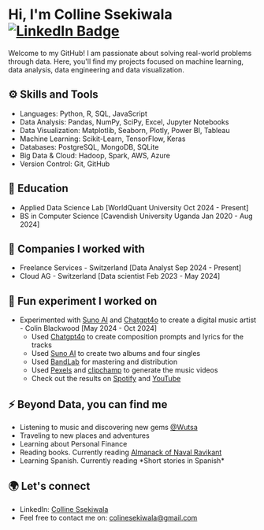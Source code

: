 
<div >
  <h1>Hi, I'm Colline Ssekiwala   <a href="https://www.linkedin.com/in/colline-ssekiwala/">
    <img src="https://img.shields.io/badge/LinkedIn-blue?style=for-the-badge&logo=linkedin&logoColor=white" alt="LinkedIn Badge"/>
  </a></h1> 
   <p>
     Welcome to my GitHub! I am passionate about solving real-world problems through data. Here, you'll find my projects focused on machine learning, data analysis, data engineering and data visualization.
  </p> 
</div>
<h2>⚙️ Skills and Tools</h2>
<ul>
  <li>Languages: Python, R, SQL, JavaScript</li>
  <li>Data Analysis: Pandas, NumPy, SciPy, Excel, Jupyter Notebooks</li>
  <li>Data Visualization: Matplotlib, Seaborn, Plotly, Power BI, Tableau</li>
  <li>Machine Learning: Scikit-Learn, TensorFlow, Keras</li>
  <li>Databases: PostgreSQL, MongoDB, SQLite</li>
  <li>Big Data & Cloud: Hadoop, Spark, AWS, Azure</li>
  <li>Version Control: Git, GitHub</li>
</ul>
<h2>🏫 Education </h2>
<div>
  <ul>
     <li>Applied Data Science Lab [WorldQuant University Oct 2024 - Present]</li>
     <li>BS in Computer Science [Cavendish University Uganda Jan 2020 - Aug 2024]</li>
  </ul>
</div>
<div>
  <h2>🏢 Companies I worked with </h2>
  <ul>
     <li>Freelance Services - Switzerland [Data Analyst Sep 2024 - Present]</li>
    <li>Cloud AG - Switzerland [Data scientist Feb 2023 - May 2024]</li>
  </ul>
</div> 
<h2>🎈 Fun experiment I worked on</h2>
<div>
<ul>
  <li>Experimented with <a href="https://suno.com/">Suno AI</a> and <a href="https://chatgpt.com/">Chatgpt4o</a> to create a digital music artist - Colin Blackwood [May 2024 - Oct 2024]
    <ul>
      <li>Used <a href="https://chatgpt.com/">Chatgpt4o</a> to create composition prompts and lyrics for the tracks</li>
      <li>Used <a href="https://suno.com/">Suno AI</a> to create two albums and four singles</li>
      <li>Used <a href="https://www.bandlab.com/">BandLab</a> for mastering and distribution</li>
      <li>Used <a href="https://www.pexels.com/">Pexels</a> and <a href="https://clipchamp.com/en/">clipchamp</a> to generate the music videos</li>
      <li>Check out the results on <a href="https://open.spotify.com/artist/4Dpjic7eO3EUkou423W5Fs?si=AyyBXtqGR0uCANf7Lzzhzw">Spotify</a> and <a href="https://www.youtube.com/@Colin-Blackwood">YouTube</a></li>
    </ul>
  </li>
</ul>
</div>
<h2>⚡ Beyond Data, you can find me</h2>
<div>
  <ul>
    <li>Listening to music and discovering new gems <a href="https://open.spotify.com/user/31dtbmxwzorrbn4ujrn3mqcmukq4?si=71fed5b5fe124a07">@Wutsa</a></li>
    <li>Traveling to new places and adventures</li>
    <li>Learning about Personal Finance</li>
    <li>Reading books. Currently reading <a href="https://www.navalmanack.com/">Almanack of Naval Ravikant</a></li>
    <li>Learning Spanish. Currently reading *Short stories in Spanish*</li>
  </ul>
</div>
<h2>🌍 Let's connect</h2>
<div>
  <ul>
    <li>LinkedIn: <a href="https://www.linkedin.com/in/colline-ssekiwala/">Colline Ssekiwala</a></li>
    <li>Feel free to contact me on: <a href="mailto:colinesekiwala@gmail.com">colinesekiwala@gmail.com</a></li>
  </ul>
</div>


  
  
